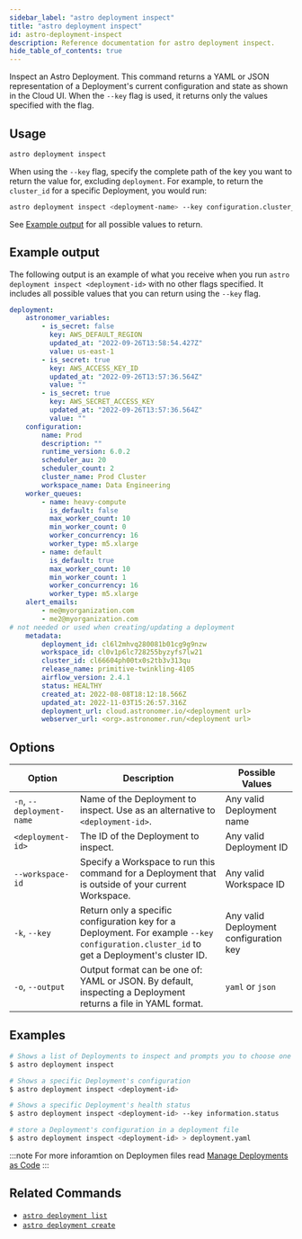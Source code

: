 ```yaml
---
sidebar_label: "astro deployment inspect"
title: "astro deployment inspect"
id: astro-deployment-inspect
description: Reference documentation for astro deployment inspect.
hide_table_of_contents: true
---
```


Inspect an Astro Deployment. This command returns a YAML or JSON representation of a Deployment's current configuration and state as shown in the Cloud UI. When the `--key` flag is used, it returns only the values specified with the flag.

## Usage

```sh
astro deployment inspect
```

When using the `--key` flag, specify the complete path of the key you want to return the value for, excluding `deployment`. For example, to return the `cluster_id` for a specific Deployment, you would run:

```sh
astro deployment inspect <deployment-name> --key configuration.cluster_id
```

See [Example output](#example-output) for all possible values to return. 

## Example output

The following output is an example of what you receive when you run `astro deployment inspect <deployment-id>` with no other flags specified. It includes all possible values that you can return using the `--key` flag.

```yaml
deployment:
    astronomer_variables:
        - is_secret: false
          key: AWS_DEFAULT_REGION
          updated_at: "2022-09-26T13:58:54.427Z"
          value: us-east-1
        - is_secret: true
          key: AWS_ACCESS_KEY_ID
          updated_at: "2022-09-26T13:57:36.564Z"
          value: ""
        - is_secret: true
          key: AWS_SECRET_ACCESS_KEY
          updated_at: "2022-09-26T13:57:36.564Z"
          value: ""
    configuration:
        name: Prod
        description: ""
        runtime_version: 6.0.2
        scheduler_au: 20
        scheduler_count: 2
        cluster_name: Prod Cluster
        workspace_name: Data Engineering
    worker_queues:
        - name: heavy-compute
          is_default: false
          max_worker_count: 10
          min_worker_count: 0
          worker_concurrency: 16
          worker_type: m5.xlarge
        - name: default
          is_default: true
          max_worker_count: 10
          min_worker_count: 1
          worker_concurrency: 16
          worker_type: m5.xlarge
    alert_emails:
        - me@myorganization.com
        - me2@myorganization.com
# not needed or used when creating/updating a deployment
    metadata:
        deployment_id: cl6l2mhvq280081b01cg9g9nzw
        workspace_id: cl0v1p6lc728255byzyfs7lw21
        cluster_id: cl66604ph00tx0s2tb3v313qu
        release_name: primitive-twinkling-4105
        airflow_version: 2.4.1
        status: HEALTHY
        created_at: 2022-08-08T18:12:18.566Z
        updated_at: 2022-11-03T15:26:57.316Z
        deployment_url: cloud.astronomer.io/<deployment url>
        webserver_url: <org>.astronomer.run/<deployment url>
```

## Options

| Option                    | Description                                                                                                             | Possible Values          |
| ------------------------- | ----------------------------------------------------------------------------------------------------------------------- | ------------------------ |
| `-n`, `--deployment-name` | Name of the Deployment to inspect. Use as an alternative to `<deployment-id>`.                                                                                     | Any valid Deployment name |
| `<deployment-id>`   | The ID of the Deployment to inspect.                                                | Any valid Deployment ID   |
| `--workspace-id`          | Specify a Workspace to run this command for a Deployment that is outside of your current Workspace.                                               | Any valid Workspace ID   |
| `-k`, `--key`             | Return only a specific configuration key for a Deployment. For example `--key configuration.cluster_id` to get a Deployment's cluster ID.       | Any valid Deployment configuration key   |
| `-o`, `--output`          | Output format can be one of: YAML or JSON. By default, inspecting a Deployment returns  a file in YAML format. | `yaml` or `json`             |

## Examples

```sh
# Shows a list of Deployments to inspect and prompts you to choose one
$ astro deployment inspect

# Shows a specific Deployment's configuration
$ astro deployment inspect <deployment-id>

# Shows a specific Deployment's health status
$ astro deployment inspect <deployment-id> --key information.status

# store a Deployment's configuration in a deployment file
$ astro deployment inspect <deployment-id> > deployment.yaml
```

:::note
For more inforamtion on Deploymen files read [Manage Deployments as Code](manage-deployments-as-code.md)
:::

## Related Commands

- [`astro deployment list`](cli/astro-deployment-list.md)
- [`astro deployment create`](cli/astro-deployment-create.md)

